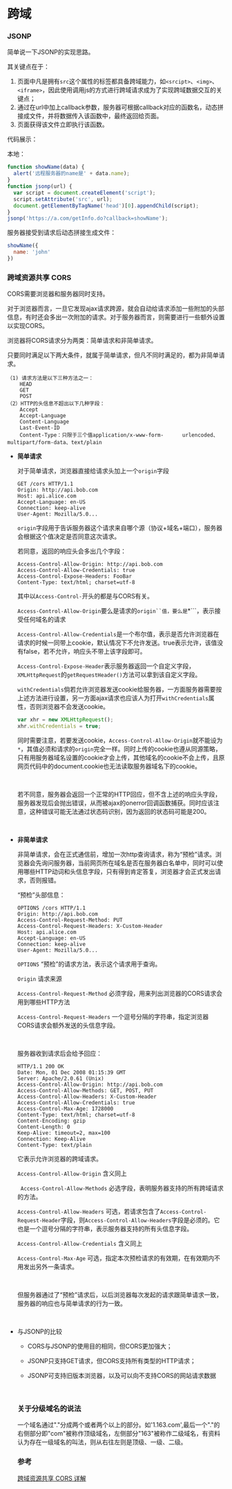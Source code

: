 # 跨域
### JSONP
简单说一下JSONP的实现思路。

其关键点在于：

1. 页面中凡是拥有```src```这个属性的标签都具备跨域能力，如```<srcipt>```、```<img>```、```<iframe>```，因此使用调用js的方式进行跨域请求成为了实现跨域数据交互的关键点；
2. 通过在url中加上callback参数，服务器可根据callback对应的函数名，动态拼接成文件，并将数据传入该函数中，最终返回给页面。
3. 页面获得该文件立即执行该函数。

代码展示：

本地：

```javascript
function showName(data) {
  alert('远程服务器的name是' + data.name);
}
function jsonp(url) {
  var script = document.createElement('script');
  script.setAttribute('src', url);
  document.getElementByTagName('head')[0].appendChild(script);
}
jsonp('https://a.com/getInfo.do?callback=showName');
```
服务器接受到请求后动态拼接生成文件：

```javascript
showName({
  name: 'john'
})
```



###  跨域资源共享 CORS

CORS需要浏览器和服务器同时支持。

对于浏览器而言，一旦它发现ajax请求跨源，就会自动给请求添加一些附加的头部信息，有时还会多出一次附加的请求。对于服务器而言，则需要进行一些额外设置以实现CORS。

浏览器将CORS请求分为两类：简单请求和非简单请求。

只要同时满足以下两大条件，就属于简单请求，但凡不同时满足的，都为非简单请求。

```
（1) 请求方法是以下三种方法之一：
	HEAD
	GET
	POST
（2）HTTP的头信息不超出以下几种字段：
	Accept
	Accept-Language
	Content-Language
	Last-Event-ID
	Content-Type：只限于三个值application/x-www-form-		urlencoded、multipart/form-data、text/plain

```

* __简单请求__

  对于简单请求，浏览器直接给请求头加上一个```origin```字段

  ```http
  GET /cors HTTP/1.1
  Origin: http://api.bob.com
  Host: api.alice.com
  Accept-Language: en-US
  Connection: keep-alive
  User-Agent: Mozilla/5.0...
  ```

  ```origin```字段用于告诉服务器这个请求来自哪个源（协议+域名+端口），服务器会根据这个值决定是否同意这次请求。

  若同意，返回的响应头会多出几个字段：

  ```http
  Access-Control-Allow-Origin: http://api.bob.com
  Access-Control-Allow-Credentials: true
  Access-Control-Expose-Headers: FooBar
  Content-Type: text/html; charset=utf-8
  ```

  其中以```Access-Control-```开头的都是与CORS有关。

  ```Access-Control-Allow-Origin```要么是请求的```origin``值，要么是```*```，表示接受任何域名的请求

  ```Access-Control-Allow-Credentials```是一个布尔值，表示是否允许浏览器在请求的时候一同带上cookie，默认情况下不允许发送。true表示允许，该值没有false，若不允许，响应头不带上该字段即可。

  ```Access-Control-Expose-Header```表示服务器返回一个自定义字段，```XMLHttpRequest```的```getRequestHeader()```方法可以拿到该自定义字段。

  ```withCredentials```倘若允许浏览器发送cookie给服务器，一方面服务器需要按上述方法进行设置，另一方面ajax请求也应该人为打开```withCredentials```属性，否则浏览器不会发送cookie。

  ```javascript
  var xhr = new XMLHttpRequest();
  xhr.withCredentials = true;
  ```

  同时需要注意，若要发送cookie，```Access-Control-Allow-Origin```就不能设为```*```，其值必须和请求的```origin```完全一样。同时上传的cookie也遵从同源策略，只有用服务器域名设置的cookie才会上传，其他域名的cookie不会上传，且原网页代码中的document.cookie也无法读取服务器域名下的cookie。

  ​

  若不同意，服务器会返回一个正常的HTTP回应，但不含上述的响应头字段，服务器发现后会抛出错误，从而被ajax的onerror回调函数捕获。同时应该注意，这种错误可能无法通过状态码识别，因为返回的状态码可能是200。

  ​

* __非简单请求__

  非简单请求，会在正式通信前，增加一次http查询请求，称为“预检”请求。浏览器会先询问服务器，当前网页所在域名是否在服务器白名单中，同时可以使用哪些HTTP动词和头信息字段，只有得到肯定答复，浏览器才会正式发出请求，否则报错。

  “预检”头部信息：

  ```http
  OPTIONS /cors HTTP/1.1
  Origin: http://api.bob.com
  Access-Control-Request-Method: PUT
  Access-Control-Request-Headers: X-Custom-Header
  Host: api.alice.com
  Accept-Language: en-US
  Connection: keep-alive
  User-Agent: Mozilla/5.0...
  ```

  ```OPTIONS```  “预检”的请求方法，表示这个请求用于查询。

  ```Origin```  请求来源

  ```Access-Control-Request-Method```  必须字段，用来列出浏览器的CORS请求会用到哪些HTTP方法

  ```Access-Control-Request-Headers```  一个逗号分隔的字符串，指定浏览器CORS请求会额外发送的头信息字段。

  ​

  服务器收到请求后会给予回应：

  ```http
  HTTP/1.1 200 OK
  Date: Mon, 01 Dec 2008 01:15:39 GMT
  Server: Apache/2.0.61 (Unix)
  Access-Control-Allow-Origin: http://api.bob.com
  Access-Control-Allow-Methods: GET, POST, PUT
  Access-Control-Allow-Headers: X-Custom-Header
  Access-Control-Allow-Credentials: true
  Access-Control-Max-Age: 1728000
  Content-Type: text/html; charset=utf-8
  Content-Encoding: gzip
  Content-Length: 0
  Keep-Alive: timeout=2, max=100
  Connection: Keep-Alive
  Content-Type: text/plain
  ```

  它表示允许浏览器的跨域请求。

  ```Access-Control-Allow-Origin```  含义同上

  ``` Access-Control-Allow-Methods```  必选字段，表明服务器支持的所有跨域请求的方法。

  ```Access-Control-Allow-Headers```  可选，若请求包含了```Access-Control-Request-Header```字段，则```Access-Control-Allow-Headers```字段是必须的。它也是一个逗号分隔的字符串，表示服务器支持的所有头信息字段。

  ```Access-Control-Allow-Credentials```  含义同上

  ```Access-Control-Max-Age```  可选，指定本次预检请求的有效期，在有效期内不用发出另外一条请求。

  ​

  但服务器通过了“预检”请求后，以后浏览器每次发起的请求跟简单请求一致，服务器的响应也与简单请求的行为一致。

  ​

* 与JSONP的比较

  * CORS与JSONP的使用目的相同，但CORS更加强大；

  * JSONP只支持GET请求，但CORS支持所有类型的HTTP请求；

  * JSONP可支持旧版本浏览器，以及可以向不支持CORS的网站请求数据

    ​

  ### 关于分级域名的说法

  一个域名通过"."分成两个或者两个以上的部分。如'1.163.com',最后一个"."的右侧部分即"com"被称作顶级域名，左侧部分"163"被称作二级域名，有资料认为存在一级域名的叫法，则从右往左则是顶级、一级、二级。

  ### 参考

  [跨域资源共享 CORS 详解](http://www.ruanyifeng.com/blog/2016/04/cors.html)

  ​

  ​

  ​
